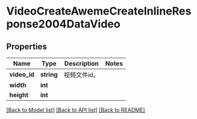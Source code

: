 # VideoCreateAwemeCreateInlineResponse2004DataVideo

## Properties
Name | Type | Description | Notes
------------ | ------------- | ------------- | -------------
**video_id** | **string** | 视频文件id。 | 
**width** | **int** |  | 
**height** | **int** |  | 

[[Back to Model list]](../README.md#documentation-for-models) [[Back to API list]](../README.md#documentation-for-api-endpoints) [[Back to README]](../README.md)

